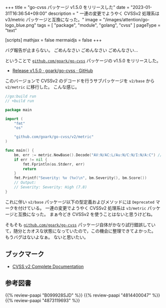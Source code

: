 +++
title = "go-cvss パッケージ v1.5.0 をリリースした"
date =  "2023-01-31T16:36:54+09:00"
description = " 一連の変更でようやく CVSSv2 処理系は v3/metric パッケージと互換になった。"
image = "/images/attention/go-logo_blue.png"
tags  = [ "package", "module", "golang", "cvss" ]
pageType = "text"

[scripts]
  mathjax = false
  mermaidjs = false
+++

バグ報告が止まらない。
ごめんなさい
ごめんなさい
ごめんなさい...

ということで [`github.com/goark/go-cvss`] パッケージの v1.5.0 をリリースした。

- [Release v1.5.0 · goark/go-cvss · GitHub](https://github.com/goark/go-cvss/releases/tag/v1.5.0)

このバージョンで CVSSv2 のデコードを行うサブパッケージを `v2/base` から `v2/metric` に移行した。
こんな感じ。

```go
//go:build run
// +build run

package main

import (
    "fmt"
    "os"

    "github.com/goark/go-cvss/v2/metric"
)

func main() {
    bm, err := metric.NewBase().Decode("AV:N/AC:L/Au:N/C:N/I:N/A:C") //CVE-2002-0392
    if err != nil {
        fmt.Fprintln(os.Stderr, err)
        return
    }
    fmt.Printf("Severity: %v (%v)\n", bm.Severity(), bm.Score())
    // Output:
    // Severity: Severity: High (7.8)
}
```

これに伴い `v2/base` パッケージ以下の型定義およびメソッドには `Deprecated` マークを付けている。
一連の変更でようやく CVSSv2 処理系は `v3/metric` パッケージと互換になった。
まぁ今どき CVSSv2 を使うことはないと思うけどね。

そもそも [`github.com/goark/go-cvss`] パッケージ自体がかなり試行錯誤していて，随分とカオスな状態になっていたので，この機会に整理できてよかった。
もうバグはないよなぁ。
ないと思いたい。

## ブックマーク

- [CVSS v2 Complete Documentation](https://www.first.org/cvss/v2/guide)

[`github.com/goark/go-cvss`]: https://github.com/goark/go-cvss "goark/go-cvss: Common Vulnerability Scoring System (CVSS)"

## 参考図書

{{% review-paapi "B099928SJD" %}} <!-- プログラミング言語Go -->
{{% review-paapi "4814400047" %}} <!-- 初めてのGo言語 -->
{{% review-paapi "4873119693" %}} <!-- 実用 Go 言語 -->
